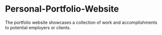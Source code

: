 # Personal-Portfolio-Website
The portfolio website showcases a collection of work and accomplishments to potential employers or clients.
